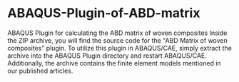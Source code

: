 # ABAQUS-Plugin-of-ABD-matrix
ABAQUS Plugin for calculating the ABD matrix of woven composites
Inside the ZIP archive, you will find the source code for the "ABD Matrix of woven composites" plugin. To utilize this plugin in ABAQUS/CAE, simply extract the archive into the ABAQUS Plugin directory and restart ABAQUS/CAE. Additionally, the archive contains the finite element models mentioned in our published articles.
